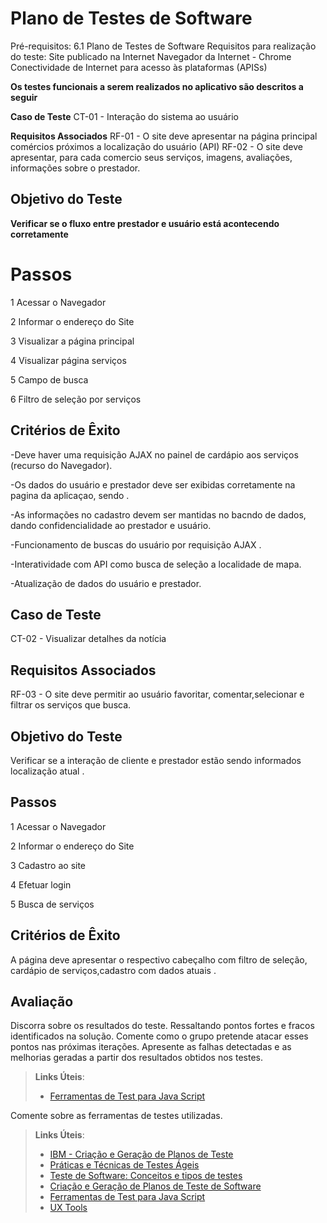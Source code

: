 # Plano de Testes de Software
Pré-requisitos: 
6.1 Plano de Testes de Software
Requisitos para realização do teste:
Site publicado na Internet
Navegador da Internet - Chrome
Conectividade de Internet para acesso às plataformas (APISs)

**Os testes funcionais a serem realizados no aplicativo são descritos a seguir**

**Caso de Teste**
CT-01 - Interação do sistema ao usuário

**Requisitos Associados**
RF-01 - O site deve apresentar na página principal comércios próximos a localização do usuário (API)
RF-02 - O site deve apresentar, para cada comercio seus serviços, imagens, avaliações, informações sobre o prestador.

## Objetivo do Teste
**Verificar se o fluxo entre prestador e usuário está acontecendo corretamente**

# Passos
1 Acessar o Navegador 

2 Informar o endereço do Site 

3 Visualizar a página principal 

4 Visualizar página serviços 

5 Campo de busca 

6 Filtro de seleção por serviços 

## Critérios de Êxito
-Deve haver uma requisição AJAX no painel de cardápio aos serviços (recurso do Navegador).

-Os dados do usuário e prestador deve  ser exibidas corretamente na pagina da aplicaçao, sendo .

-As informações no cadastro devem ser mantidas no bacndo de dados, dando confidencialidade ao prestador e usuário.

-Funcionamento de buscas do usuário  por requisição AJAX .

-Interatividade com API como busca de seleção a localidade de mapa.

-Atualização de dados do usuário e prestador.

## Caso de Teste

CT-02  - Visualizar detalhes da notícia

## Requisitos Associados

RF-03 - O site deve permitir ao usuário favoritar, comentar,selecionar e filtrar os serviços que busca.

## Objetivo do Teste

Verificar se a interação de cliente e prestador  estão sendo informados localização atual .

## Passos
1 Acessar o Navegador

2 Informar o endereço do Site

3 Cadastro ao site 

4 Efetuar login

5 Busca de serviços 

## Critérios de Êxito
A página deve apresentar o respectivo cabeçalho com filtro de seleção, cardápio de serviços,cadastro com dados atuais .

## Avaliação

Discorra sobre os resultados do teste. Ressaltando pontos fortes e fracos identificados na solução. Comente como o grupo pretende atacar esses pontos nas próximas iterações. Apresente as falhas detectadas e as melhorias geradas a partir dos resultados obtidos nos testes.

> **Links Úteis**:
> - [Ferramentas de Test para Java Script](https://geekflare.com/javascript-unit-testing/)


Comente sobre as ferramentas de testes utilizadas.
 
> **Links Úteis**:
> - [IBM - Criação e Geração de Planos de Teste](https://www.ibm.com/developerworks/br/local/rational/criacao_geracao_planos_testes_software/index.html)
> - [Práticas e Técnicas de Testes Ágeis](http://assiste.serpro.gov.br/serproagil/Apresenta/slides.pdf)
> -  [Teste de Software: Conceitos e tipos de testes](https://blog.onedaytesting.com.br/teste-de-software/)
> - [Criação e Geração de Planos de Teste de Software](https://www.ibm.com/developerworks/br/local/rational/criacao_geracao_planos_testes_software/index.html)
> - [Ferramentas de Test para Java Script](https://geekflare.com/javascript-unit-testing/)
> - [UX Tools](https://uxdesign.cc/ux-user-research-and-user-testing-tools-2d339d379dc7)
